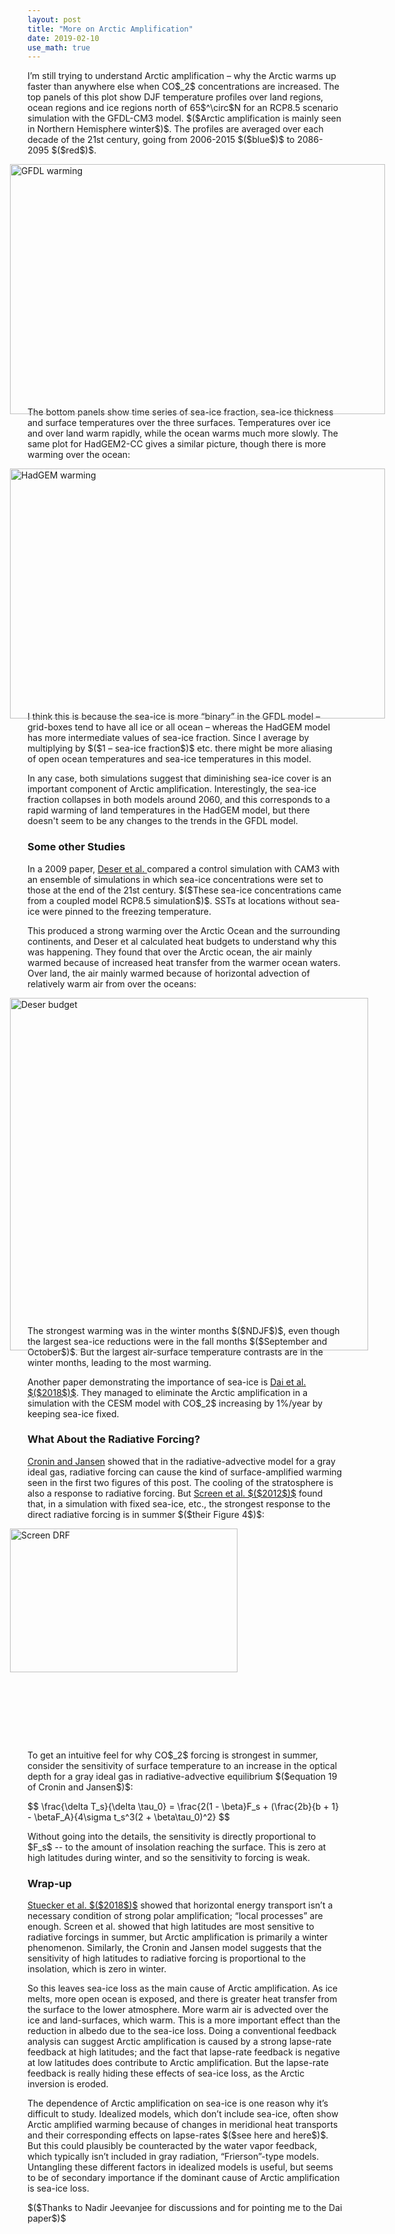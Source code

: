 ```yaml
---
layout: post
title: "More on Arctic Amplification"
date: 2019-02-10
use_math: true
---
```


<p>I’m still trying to understand Arctic amplification – why the Arctic warms up faster than anywhere else when CO$_2$ concentrations are increased. The top panels of this plot show DJF temperature profiles over land regions, ocean regions and ice regions north of 65$^\circ$N for an RCP8.5 scenario simulation with the GFDL-CM3 model.  $($Arctic amplification is mainly seen in Northern Hemisphere winter$)$. The profiles are averaged over each decade of the 21st century, going from 2006-2015 $($blue$)$ to 2086-2095 $($red$)$.</p>

<img src="http://nicklutsko.github.io/notes/images/GFDL-CM3_polar_warming_breakdown.png" alt="GFDL warming" style="position:absolute; left:200px; width:600px;height:400px;" class="center">
<br /><br /><br /><br /><br /><br /><br /><br /><br /><br /><br /><br /><br /><br /><br /><br /><br /><br /><br /><br /><br /><br />


<p>The bottom panels show time series of sea-ice fraction, sea-ice thickness and surface temperatures over the three surfaces. Temperatures over ice and over land warm rapidly, while the ocean warms much more slowly. The same plot for HadGEM2-CC gives a similar picture, though there is more warming over the ocean:</p> 

<img src="http://nicklutsko.github.io/notes/images/HadGEM2-CC_polar_warming_breakdown.png" alt="HadGEM warming" style="position:absolute; left:200px; width:600px;height:400px;" class="center">
<br /><br /><br /><br /><br /><br /><br /><br /><br /><br /><br /><br /><br /><br /><br /><br /><br /><br /><br /><br /><br /><br />

<p>I think this is because the sea-ice is more “binary” in the GFDL model – grid-boxes tend to have all ice or all ocean – whereas the HadGEM model has more intermediate values of sea-ice fraction. Since I average by multiplying by $($1 – sea-ice fraction$)$ etc. there might be more aliasing of open ocean temperatures and sea-ice temperatures in this model.</p> 

<p>In any case, both simulations suggest that diminishing sea-ice cover is an important component of Arctic amplification. Interestingly, the sea-ice fraction collapses in both models around 2060, and this corresponds to a rapid warming of land temperatures in the HadGEM model, but there doesn't seem to be any changes to the trends in the GFDL model.</p>

<h3>Some other Studies</h3>

<p>In a 2009 paper, <a href="https://journals.ametsoc.org/doi/pdf/10.1175/2009JCLI3053.1">Deser et al. </a> compared a control simulation with CAM3 with an ensemble of simulations in which sea-ice concentrations were set to those at the end of the 21st century. $($These sea-ice concentrations came from a coupled model RCP8.5 simulation$)$. SSTs at locations without sea-ice were pinned to the freezing temperature.</p>

<p>This produced a strong warming over the Arctic Ocean and the surrounding continents, and Deser et al calculated heat budgets to understand why this was happening. They found that over the Arctic ocean, the air mainly warmed because of increased heat transfer from the warmer ocean waters. Over land, the air mainly warmed because of horizontal advection of relatively warm air from over the oceans:</p>

<img src="http://nicklutsko.github.io/notes/images/Deser_budget.png" alt="Deser budget" style="position:absolute; left:200px; width:573px;height:564px;" class="center">
<br /><br /><br /><br /><br /><br /><br /><br /><br /><br /><br /><br /><br /><br /><br /><br /><br /><br /><br /><br /><br /><br /><br /><br /><br /><br /><br /><br /><br /><br />

<p>The strongest warming was in the winter months $($NDJF$)$, even though the largest sea-ice reductions were in the fall months $($September and October$)$. But the largest air-surface temperature contrasts are in the winter months, leading to the most warming.</p> 

<p>Another paper demonstrating the importance of sea-ice is <a href="https://www.nature.com/articles/s41467-018-07954-9">Dai et al. $($2018$)$</a>. They managed to eliminate the Arctic amplification in a simulation with the CESM model with CO$_2$ increasing by 1%/year by keeping sea-ice fixed.</p> 

<h3>What About the Radiative Forcing?</h3>

<p><a href="http://web.mit.edu/~twcronin/www/document/CroninJansen2015.pdf">Cronin and Jansen</a> showed that in the radiative-advective model for a gray ideal gas, radiative forcing can cause the kind of surface-amplified warming seen in the first two figures of this post. The cooling of the stratosphere is also a response to radiative forcing. But <a href="https://agupubs.onlinelibrary.wiley.com/doi/epdf/10.1029/2012GL051598">Screen et al. $($2012$)$</a> found that, in a simulation with fixed sea-ice, etc., the strongest response to the direct radiative forcing is in summer $($their Figure 4$)$:</p> 

<img src="http://nicklutsko.github.io/notes/images/Screen_DRF.png" alt="Screen DRF" style="position:absolute; left:200px; width:364px;height:230px;" class="center">
<br /><br /><br /><br /><br /><br /><br /><br /><br /><br /><br /><br /><br /><br /><br /><br /><br /><br /><br /><br />


<p>To get an intuitive feel for why CO$_2$ forcing is strongest in summer, consider the sensitivity of surface temperature to an increase in the optical depth for a gray ideal gas in radiative-advective equilibrium $($equation 19 of Cronin and Jansen$)$:</p>
$$
\frac{\delta T_s}{\delta \tau_0} = \frac{2(1 - \beta}F_s + (\frac{2b}{b + 1} - \betaF_A}{4\sigma t_s^3(2 + \beta\tau_0)^2}
$$
<p>Without going into the details, the sensitivity is directly proportional to $F_s$ -- to the amount of insolation reaching the surface. This is zero at high latitudes during winter, and so the sensitivity to forcing is weak.</p>

<h3>Wrap-up</h3>

<p><a href="https://www.nature.com/articles/s41558-018-0339-y.pdf">Stuecker et al. $($2018$)$</a> showed that horizontal energy transport isn’t a necessary condition of strong polar amplification; “local processes” are enough. Screen et al. showed that high latitudes are most sensitive to radiative forcings in summer, but Arctic amplification is primarily a winter phenomenon. Similarly, the Cronin and Jansen model suggests that the sensitivity of high latitudes to radiative forcing is proportional to the insolation, which is zero in winter.</p>

<p>So this leaves sea-ice loss as the main cause of Arctic amplification. As ice melts, more open ocean is exposed, and there is greater heat transfer from the surface to the lower atmosphere. More warm air is advected over the ice and land-surfaces, which warm. This is a more important effect than the reduction in albedo due to the sea-ice loss. Doing a conventional feedback analysis can suggest Arctic amplification is caused by a strong lapse-rate feedback at high latitudes; and the fact that lapse-rate feedback is negative at low latitudes does contribute to Arctic amplification. But the lapse-rate feedback is really hiding these effects of sea-ice loss, as the Arctic inversion is eroded.</p>

<p>The dependence of Arctic amplification on sea-ice is one reason why it’s difficult to study. Idealized models, which don’t include sea-ice, often show Arctic amplified warming because of changes in meridional heat transports and their corresponding effects on lapse-rates $($see here and here$)$. But this could plausibly be counteracted by the water vapor feedback, which typically isn’t included in gray radiation, “Frierson”-type models. Untangling these different factors in idealized models is useful, but seems to be of secondary importance if the dominant cause of Arctic amplification is sea-ice loss.</p>

<p>$($Thanks to Nadir Jeevanjee for discussions and for pointing me to the Dai paper$)$</p>








